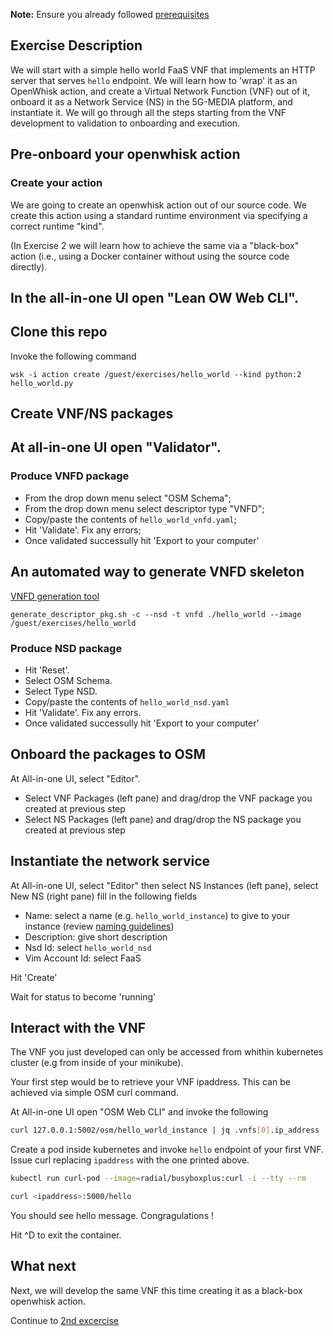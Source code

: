 **Note:** Ensure you already followed [prerequisites](../prerequisites.md)

## Exercise Description

We will start with a simple hello world FaaS VNF that implements an HTTP server that serves `hello` endpoint. We will learn how to 'wrap' it as an OpenWhisk action, and create a Virtual Network Function (VNF) out of it, onboard it as a Network Service (NS) in the 5G-MEDIA platform, and instantiate it. We will go through all the steps starting from the VNF development to validation to onboarding and execution. 

## Pre-onboard your openwhisk action

### Create your action

We are going to create an openwhisk action out of our source code. We create this action using a standard runtime environment via specifying  a correct runtime "kind".

(In Exercise 2 we will learn how to achieve the same via a "black-box" action (i.e., using a Docker container without using the source code directly).


## In the all-in-one UI open "Lean OW Web CLI".

## Clone this repo

Invoke the following command

```
wsk -i action create /guest/exercises/hello_world --kind python:2 hello_world.py
```

## Create VNF/NS packages

## At all-in-one UI open "Validator".

### Produce VNFD package

* From the drop down menu select "OSM Schema";
* From the drop down menu select descriptor type "VNFD";
* Copy/paste the contents of `hello_world_vnfd.yaml`;
* Hit 'Validate'. Fix any errors;
* Once validated successully hit 'Export to your computer'

## An automated way to generate VNFD skeleton

[VNFD generation tool](https://osm.etsi.org/wikipub/index.php/Creating_your_own_VNF_package)

```
generate_descriptor_pkg.sh -c --nsd -t vnfd ./hello_world --image /guest/exercises/hello_world
```


### Produce NSD package

* Hit 'Reset'.
* Select OSM Schema.
* Select Type NSD.
* Copy/paste the contents of `hello_world_nsd.yaml`
* Hit 'Validate'. Fix any errors.
* Once validated successully hit 'Export to your computer'



## Onboard the packages to OSM

At All-in-one UI, select "Editor".

* Select VNF Packages (left pane) and drag/drop the VNF package you created at previous step
* Select NS  Packages (left pane) and drag/drop the NS package you created at previous step



## Instantiate the network service

At All-in-one UI, select "Editor" then select NS Instances (left pane), select New NS (right pane) fill in the following fields

* Name:           select a name (e.g. `hello_world_instance`) to give to your instance (review [naming guidelines](../GUIDELINES.md))
* Description:    give short description
* Nsd Id:         select `hello_world_nsd`
* Vim Account Id: select FaaS

Hit 'Create'

Wait for status to become 'running'



## Interact with the VNF

The VNF you just developed can only be accessed from whithin kubernetes cluster (e.g from inside of your minikube).

Your first step would be to retrieve your VNF ipaddress. This can be achieved via simple OSM curl command.

At All-in-one UI open "OSM Web CLI" and invoke the following

```bash
curl 127.0.0.1:5002/osm/hello_world_instance | jq .vnfs[0].ip_address 
```

Create a pod inside kubernetes and invoke `hello` endpoint of your first VNF. Issue curl replacing `ipaddress` with the one printed above.

```bash
kubectl run curl-pod --image=radial/busyboxplus:curl -i --tty --rm

curl <ipaddress>:5000/hello
```

You should see hello message. Congragulations !

Hit ^D to exit the container.


## What next

Next, we will develop the same VNF this time creating it as a black-box openwhisk action.

Continue to [2nd excercise](../exercise2)
